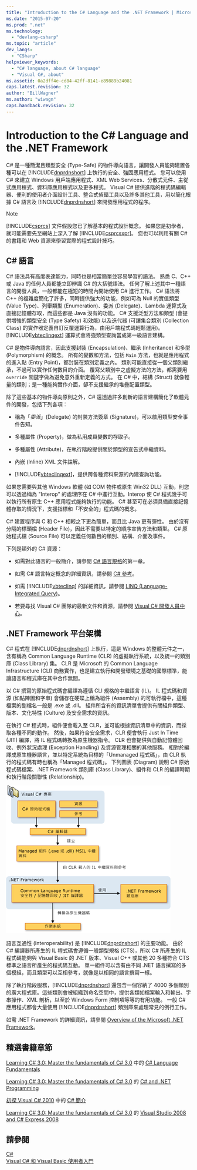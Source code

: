 ```yaml
---
title: "Introduction to the C# Language and the .NET Framework | Microsoft Docs"
ms.date: "2015-07-20"
ms.prod: ".net"
ms.technology: 
  - "devlang-csharp"
ms.topic: "article"
dev_langs: 
  - "CSharp"
helpviewer_keywords: 
  - "C# language, about C# language"
  - "Visual C#, about"
ms.assetid: 0a2dff4e-cd84-42ff-8141-e89889b24081
caps.latest.revision: 32
author: "BillWagner"
ms.author: "wiwagn"
caps.handback.revision: 32
---
```

# Introduction to the C# Language and the .NET Framework
C\# 是一種簡潔且類型安全 \(Type\-Safe\) 的物件導向語言，讓開發人員能夠建置各種可以在 [!INCLUDE[dnprdnshort](../../csharp/getting-started/includes/dnprdnshort-md.md)] 上執行的安全、強固應用程式。  您可以使用 C\# 來建立 Windows 用戶端應用程式、XML Web Services、分散式元件、主從式應用程式、資料庫應用程式以及更多程式。  Visual C\# 提供進階的程式碼編輯器、便利的使用者介面設計工具、整合式偵錯工具以及許多其他工具，用以簡化根據 C\# 語言及 [!INCLUDE[dnprdnshort](../../csharp/getting-started/includes/dnprdnshort-md.md)] 來開發應用程式的程序。  
  
> [!NOTE]
>  [!INCLUDE[csprcs](../../csharp/includes/csprcs-md.md)] 文件假設您已了解基本的程式設計概念。  如果您是初學者，就可能需要先至網站上深入了解 [!INCLUDE[csprcsxpr](../../csharp/getting-started/includes/csprcsxpr-md.md)]。  您也可以利用有關 C\# 的書籍和 Web 資源來學習實際的程式設計技巧。  
  
## C\# 語言  
 C\# 語法具有高度表達能力，同時也是相當簡單並容易學習的語法。  熟悉 C、C\+\+ 或 Java 的任何人員都能立即辨識 C\# 的大括號語法。  任何了解上述其中一種語言的開發人員，一般都能在極短的時間內開始使用 C\# 進行工作。  C\# 語法將 C\+\+ 的複雜度簡化了許多，同時提供強大的功能，例如可為 Null 的實值類型 \(Value Type\)、列舉類型 \(Enumeration\)、委派 \(Delegate\)、Lambda 運算式及直接記憶體存取，而這些都是 Java 沒有的功能。  C\# 支援泛型方法和類型 \(會提供增強的類型安全 \(Type Safety\) 和效能\) 以及迭代器 \(可讓集合類別 \(Collection Class\) 的實作器定義自訂反覆運算行為，由用戶端程式碼輕鬆運用\)。  [!INCLUDE[vbteclinqext](../../csharp/getting-started/includes/vbteclinqext-md.md)] 運算式會將強類型查詢當成第一級語言建構。  
  
 C\# 是物件導向語言，因此支援封裝 \(Encapsulation\)、繼承 \(Inheritance\) 和多型 \(Polymorphism\) 的概念。  所有的變數和方法，包括 `Main` 方法，也就是應用程式的進入點 \(Entry Point\)，都封裝在類別定義之內。  類別可能直接從一個父類別繼承，不過可以實作任何數目的介面。  覆寫父類別中之虛擬方法的方法，都需要用 `override` 關鍵字做為避免意外重新定義的方式。  在 C\# 中，結構 \(Struct\) 就像輕量的類別；是一種能夠實作介面，卻不支援繼承的堆疊配置類型。  
  
 除了這些基本的物件導向原則之外，C\# 還透過許多創新的語言建構簡化了軟體元件的開發，包括下列各項：  
  
-   稱為「*委派*」\(Delegate\) 的封裝方法簽章 \(Signature\)，可以啟用類型安全事件告知。  
  
-   多種屬性 \(Property\)，做為私用成員變數的存取子。  
  
-   多種屬性 \(Attribute\)，在執行階段提供關於類型的宣告式中繼資料。  
  
-   內嵌 \(Inline\) XML 文件註解。  
  
-   [!INCLUDE[vbteclinqext](../../csharp/getting-started/includes/vbteclinqext-md.md)]，提供跨各種資料來源的內建查詢功能。  
  
 如果您需要與其他 Windows 軟體 \(如 COM 物件或原生 Win32 DLL\) 互動，則您可以透過稱為 "Interop" 的處理序在 C\# 中進行互動。Interop 使 C\# 程式幾乎可以執行所有原生 C\+\+ 應用程式能夠執行的功能。  C\# 甚至可在必須具備直接記憶體存取的情況下，支援指標和「不安全的」程式碼的概念。  
  
 C\# 建置程序與 C 和 C\+\+ 相較之下更為簡單，而且比 Java 更有彈性。  由於沒有分隔的標頭檔 \(Header File\)，因此不需要以特定的順序宣告方法和類型。  C\# 原始程式檔 \(Source File\) 可以定義任何數目的類別、結構、介面及事件。  
  
 下列是額外的 C\# 資源：  
  
-   如需對此語言的一般簡介，請參閱 [C\# 語言規格](../../csharp/language-reference/language-specification.md)的第一章。  
  
-   如需 C\# 語言特定概念的詳細資訊，請參閱 [C\# 參考](../../csharp/language-reference/index.md)。  
  
-   如需 [!INCLUDE[vbteclinq](../../csharp/includes/vbteclinq-md.md)] 的詳細資訊，請參閱 [LINQ \(Language\-Integrated Query\)](../Topic/LINQ%20\(Language-Integrated%20Query\).md)。  
  
-   若要尋找 Visual C\# 團隊的最新文件和資源，請參閱 [Visual C\# 開發人員中心](http://go.microsoft.com/fwlink/?LinkId=47811)。  
  
## .NET Framework 平台架構  
 C\# 程式在 [!INCLUDE[dnprdnshort](../../csharp/getting-started/includes/dnprdnshort-md.md)] 上執行，這是 Windows 的整體元件之一，含有稱為 Common Language Runtime \(CLR\) 的虛擬執行系統，以及統一的類別庫 \(Class Library\) 集。  CLR 是 Microsoft 的 Common Language Infrastructure \(CLI\) 商務實作，也是建立執行和開發環境之基礎的國際標準，能讓語言和程式庫在其中合作無間。  
  
 以 C\# 撰寫的原始程式碼會編譯為遵循 CLI 規格的中繼語言 \(IL\)。  IL 程式碼和資源 \(如點陣圖和字串\) 會儲存在硬碟上稱為組件 \(Assembly\) 的可執行檔中，這種檔案的副檔名一般是 .exe 或 .dll。  組件所含有的資訊清單會提供有關組件類型、版本、文化特性 \(Culture\) 及安全需求的資訊。  
  
 在執行 C\# 程式時，組件便會載入至 CLR，並可能根據資訊清單中的資訊，而採取各種不同的動作。  然後，如果符合安全需求，CLR 便會執行 Just In Time \(JIT\) 編譯，將 IL 程式碼轉換為原生機器指令。  CLR 也會提供與自動記憶體回收、例外狀況處理 \(Exception Handling\) 及資源管理相關的其他服務。  相對於編譯成原生機器語言，並以特定系統為目標的「Unmanaged 程式碼」，由 CLR 執行的程式碼有時也稱為「Managed 程式碼」。  下列圖表 \(Diagram\) 說明 C\# 原始程式碼檔案、.NET Framework 類別庫 \(Class Library\)、組件和 CLR 的編譯時期和執行階段關聯性 \(Relationship\)。  
  
 ![從 C&#35; 原始程式碼到電腦執行](../../csharp/getting-started/media/netarchitecture.png "NETarchitecture")  
  
 語言互通性 \(Interoperability\) 是 [!INCLUDE[dnprdnshort](../../csharp/getting-started/includes/dnprdnshort-md.md)] 的主要功能。  由於 C\# 編譯器所產生的 IL 程式碼會遵循一般類型規格 \(CTS\)，所以 C\# 所產生的 IL 程式碼能夠與 Visual Basic 的 .NET 版本、Visual C\+\+ 或其他 20 多種符合 CTS 標準之語言所產生的程式碼互動。  單一組件可以含有由不同 .NET 語言撰寫的多個模組，而且類型可以互相參考，就像是以相同的語言撰寫一樣。  
  
 除了執行階段服務，[!INCLUDE[dnprdnshort](../../csharp/getting-started/includes/dnprdnshort-md.md)] 還包含一個容納了 4000 多個類別的廣大程式庫。這些類別會被組織到命名空間中，提供各類如檔案輸入和輸出、字串操作、XML 剖析，以至於 Windows Form 控制項等等的有用功能。  一般 C\# 應用程式都會大量使用 [!INCLUDE[dnprdnshort](../../csharp/getting-started/includes/dnprdnshort-md.md)] 類別庫來處理常見的例行工作。  
  
 如需 .NET Framework 的詳細資訊，請參閱 [Overview of the Microsoft .NET Framework](http://msdn.microsoft.com/zh-tw/d05daf50-00fe-45c7-8383-06fe41697355)。  
  
## 精選書籍章節  
 [Learning C\# 3.0: Master the fundamentals of C\# 3.0](http://go.microsoft.com/fwlink/?LinkId=195412) 中的 [C\# Language Fundamentals](http://go.microsoft.com/fwlink/?LinkId=195416)  
  
 [Learning C\# 3.0: Master the fundamentals of C\# 3.0](http://go.microsoft.com/fwlink/?LinkId=195412) 的 [C\# and .NET Programming](http://go.microsoft.com/fwlink/?LinkId=195413)  
  
 [初探 Visual C\# 2010](http://go.microsoft.com/fwlink/?LinkId=221214) 中的 [C\# 簡介](http://go.microsoft.com/fwlink/?LinkId=221226)  
  
 [Learning C\# 3.0: Master the fundamentals of C\# 3.0](http://go.microsoft.com/fwlink/?LinkId=195412) 的 [Visual Studio 2008 and C\# Express 2008](http://go.microsoft.com/fwlink/?LinkId=195414)  
  
## 請參閱  
 [C\#](../../csharp/csharp.md)   
 [Visual C\# 和 Visual Basic 使用者入門](/visual-studio/ide/getting-started-with-visual-csharp-and-visual-basic)